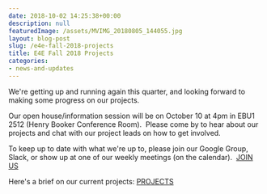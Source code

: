 ```yaml
---
date: 2018-10-02 14:25:38+00:00
description: null
featuredImage: /assets/MVIMG_20180805_144055.jpg
layout: blog-post
slug: /e4e-fall-2018-projects
title: E4E Fall 2018 Projects
categories:
- news-and-updates
---
```


We're getting up and running again this quarter, and looking forward to making some progress on our projects.

Our open house/information session will be on October 10 at 4pm in EBU1 2512 (Henry Booker Conference Room).  Please come by to hear about our projects and chat with our project leads on how to get involved.

To keep up to date with what we're up to, please join our Google Group, Slack, or show up at one of our weekly meetings (on the calendar).  [JOIN US](http://e4e.ucsd.edu/welcome)

Here's a brief on our current projects: [PROJECTS](https://docs.google.com/document/d/1r-0TCDMW02BCUUf1CdLw9JyRKM3eCHhF4rGGQuQDU1g/edit?usp=sharing)
